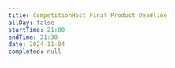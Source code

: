 ```yaml
---
title: CompetitionHost Final Product Deadline
allDay: false
startTime: 21:00
endTime: 21:30
date: 2024-11-04
completed: null
---
```

